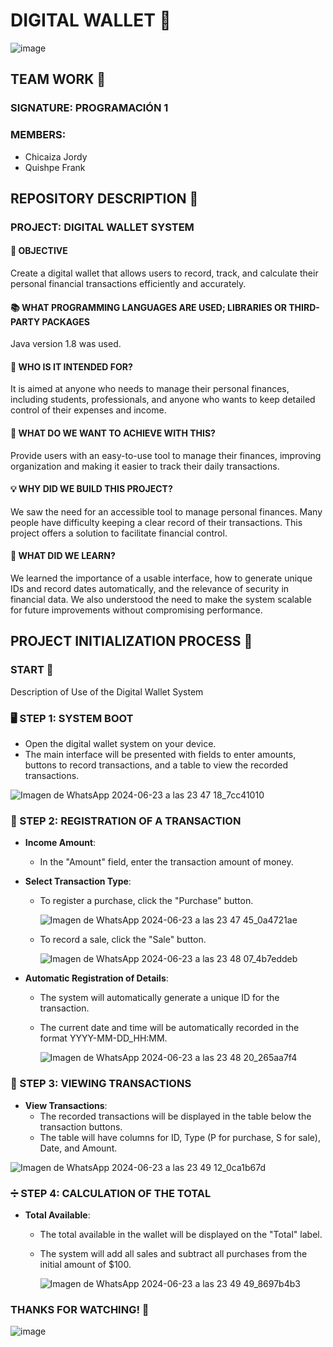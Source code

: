 # DIGITAL WALLET 🚀
![image](https://github.com/JordyDanielCh/Wallet/assets/170487972/ad322c42-00c2-4bf9-bfc0-bf31d84ca841)

## TEAM WORK 🤝

### SIGNATURE: PROGRAMACIÓN 1

### MEMBERS:
- Chicaiza Jordy
- Quishpe Frank

## REPOSITORY DESCRIPTION 📂

### PROJECT: DIGITAL WALLET SYSTEM

#### 🎯 OBJECTIVE
Create a digital wallet that allows users to record, track, and calculate their personal financial transactions efficiently and accurately.

#### 📚 WHAT PROGRAMMING LANGUAGES ARE USED; LIBRARIES OR THIRD-PARTY PACKAGES
Java version 1.8 was used.

#### 👥 WHO IS IT INTENDED FOR?
It is aimed at anyone who needs to manage their personal finances, including students, professionals, and anyone who wants to keep detailed control of their expenses and income.

#### 🎯 WHAT DO WE WANT TO ACHIEVE WITH THIS?
Provide users with an easy-to-use tool to manage their finances, improving organization and making it easier to track their daily transactions.

#### 💡 WHY DID WE BUILD THIS PROJECT?
We saw the need for an accessible tool to manage personal finances. Many people have difficulty keeping a clear record of their transactions. This project offers a solution to facilitate financial control.

#### 📘 WHAT DID WE LEARN?
We learned the importance of a usable interface, how to generate unique IDs and record dates automatically, and the relevance of security in financial data. We also understood the need to make the system scalable for future improvements without compromising performance.

## PROJECT INITIALIZATION PROCESS 🚀

### START 🔧
Description of Use of the Digital Wallet System

### 🖥️ STEP 1: SYSTEM BOOT
- Open the digital wallet system on your device.
- The main interface will be presented with fields to enter amounts, buttons to record transactions, and a table to view the recorded transactions.

![Imagen de WhatsApp 2024-06-23 a las 23 47 18_7cc41010](https://github.com/JordyDanielCh/Wallet/assets/170487972/e414d704-f05e-4877-a037-a7a5203fd908)

### 📝 STEP 2: REGISTRATION OF A TRANSACTION
- **Income Amount**:
  - In the "Amount" field, enter the transaction amount of money.
- **Select Transaction Type**:
  - To register a purchase, click the "Purchase" button.
    
    ![Imagen de WhatsApp 2024-06-23 a las 23 47 45_0a4721ae](https://github.com/JordyDanielCh/Wallet/assets/170487972/30c3a55b-71f0-4e05-9226-fb54743409c2)

  - To record a sale, click the "Sale" button.
    
    ![Imagen de WhatsApp 2024-06-23 a las 23 48 07_4b7eddeb](https://github.com/JordyDanielCh/Wallet/assets/170487972/19fd24e2-ee5a-407a-afe7-7dd59242fa19)

- **Automatic Registration of Details**:
  - The system will automatically generate a unique ID for the transaction.
  - The current date and time will be automatically recorded in the format YYYY-MM-DD_HH:MM.
    
    ![Imagen de WhatsApp 2024-06-23 a las 23 48 20_265aa7f4](https://github.com/JordyDanielCh/Wallet/assets/170487972/fddc5971-1949-456c-9836-f186c2590193)

### 👀 STEP 3: VIEWING TRANSACTIONS
- **View Transactions**:
  - The recorded transactions will be displayed in the table below the transaction buttons.
  - The table will have columns for ID, Type (P for purchase, S for sale), Date, and Amount.

![Imagen de WhatsApp 2024-06-23 a las 23 49 12_0ca1b67d](https://github.com/JordyDanielCh/Wallet/assets/170487972/8523a9b8-35c4-41d6-b581-77ef6f5c50d9)


### ➗ STEP 4: CALCULATION OF THE TOTAL
- **Total Available**:
  - The total available in the wallet will be displayed on the "Total" label.
  - The system will add all sales and subtract all purchases from the initial amount of $100.
    
    ![Imagen de WhatsApp 2024-06-23 a las 23 49 49_8697b4b3](https://github.com/JordyDanielCh/Wallet/assets/170487972/ac60757a-e3b6-4605-8933-24c3df37bb27)


### THANKS FOR WATCHING! 🙌

![image](https://github.com/JordyDanielCh/Wallet/assets/170487972/d7cd9f4f-48ad-44f6-9171-33d1a2424007)
